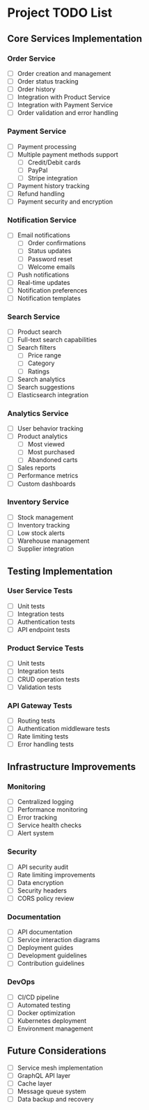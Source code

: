 # Project TODO List

## Core Services Implementation

### Order Service
- [ ] Order creation and management
- [ ] Order status tracking
- [ ] Order history
- [ ] Integration with Product Service
- [ ] Integration with Payment Service
- [ ] Order validation and error handling

### Payment Service
- [ ] Payment processing
- [ ] Multiple payment methods support
  - [ ] Credit/Debit cards
  - [ ] PayPal
  - [ ] Stripe integration
- [ ] Payment history tracking
- [ ] Refund handling
- [ ] Payment security and encryption

### Notification Service
- [ ] Email notifications
  - [ ] Order confirmations
  - [ ] Status updates
  - [ ] Password reset
  - [ ] Welcome emails
- [ ] Push notifications
- [ ] Real-time updates
- [ ] Notification preferences
- [ ] Notification templates

### Search Service
- [ ] Product search
- [ ] Full-text search capabilities
- [ ] Search filters
  - [ ] Price range
  - [ ] Category
  - [ ] Ratings
- [ ] Search analytics
- [ ] Search suggestions
- [ ] Elasticsearch integration

### Analytics Service
- [ ] User behavior tracking
- [ ] Product analytics
  - [ ] Most viewed
  - [ ] Most purchased
  - [ ] Abandoned carts
- [ ] Sales reports
- [ ] Performance metrics
- [ ] Custom dashboards

### Inventory Service
- [ ] Stock management
- [ ] Inventory tracking
- [ ] Low stock alerts
- [ ] Warehouse management
- [ ] Supplier integration

## Testing Implementation

### User Service Tests
- [ ] Unit tests
- [ ] Integration tests
- [ ] Authentication tests
- [ ] API endpoint tests

### Product Service Tests
- [ ] Unit tests
- [ ] Integration tests
- [ ] CRUD operation tests
- [ ] Validation tests

### API Gateway Tests
- [ ] Routing tests
- [ ] Authentication middleware tests
- [ ] Rate limiting tests
- [ ] Error handling tests

## Infrastructure Improvements

### Monitoring
- [ ] Centralized logging
- [ ] Performance monitoring
- [ ] Error tracking
- [ ] Service health checks
- [ ] Alert system

### Security
- [ ] API security audit
- [ ] Rate limiting improvements
- [ ] Data encryption
- [ ] Security headers
- [ ] CORS policy review

### Documentation
- [ ] API documentation
- [ ] Service interaction diagrams
- [ ] Deployment guides
- [ ] Development guidelines
- [ ] Contribution guidelines

### DevOps
- [ ] CI/CD pipeline
- [ ] Automated testing
- [ ] Docker optimization
- [ ] Kubernetes deployment
- [ ] Environment management

## Future Considerations
- [ ] Service mesh implementation
- [ ] GraphQL API layer
- [ ] Cache layer
- [ ] Message queue system
- [ ] Data backup and recovery
